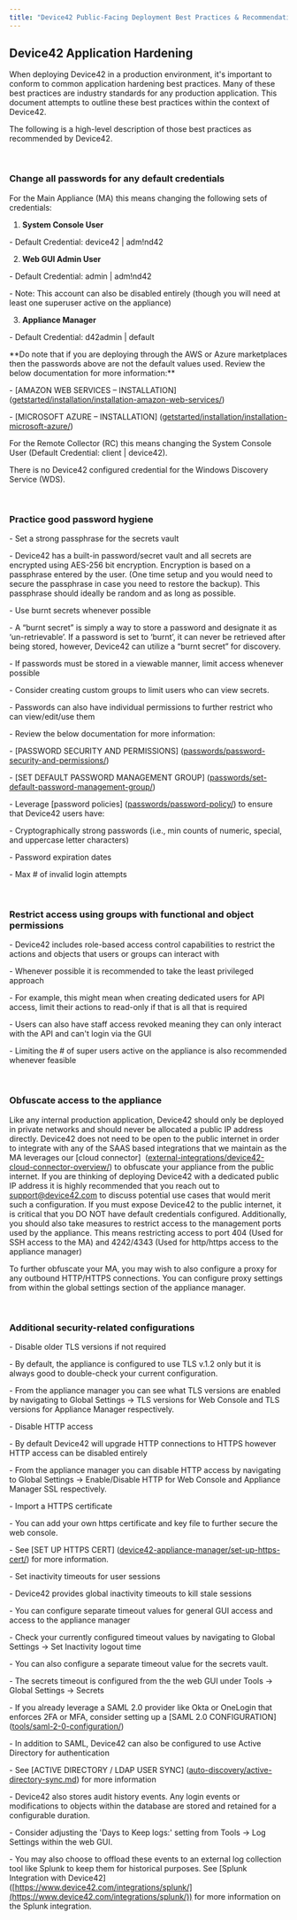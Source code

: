 ```yaml
---
title: "Device42 Public-Facing Deployment Best Practices & Recommendations"
---
```


## Device42 Application Hardening

When deploying Device42 in a production environment, it's important to conform to common application hardening best practices. Many of these best practices are industry standards for any production application. This document attempts to outline these best practices within the context of Device42.

The following is a high-level description of those best practices as recommended by Device42.

 

### Change all passwords for any default credentials

For the Main Appliance (MA) this means changing the following sets of credentials:

1. **System Console User**

\- Default Credential: device42 | adm!nd42

2. **Web GUI Admin User**

\- Default Credential: admin | adm!nd42

\- Note: This account can also be disabled entirely (though you will need at least one superuser active on the appliance)

3. **Appliance Manager**

\- Default Credential: d42admin | default

\*\*Do note that if you are deploying through the AWS or Azure marketplaces then the passwords above are not the default values used. Review the below documentation for more information:\*\*

\- \[AMAZON WEB SERVICES – INSTALLATION\] ([getstarted/installation/installation-amazon-web-services/](getstarted/installation/installation-amazon-web-services.md))

\- \[MICROSOFT AZURE – INSTALLATION\] ([getstarted/installation/installation-microsoft-azure/](getstarted/installation/installation-microsoft-azure.md))

For the Remote Collector (RC) this means changing the System Console User (Default Credential: client | device42).

There is no Device42 configured credential for the Windows Discovery Service (WDS).

 

### Practice good password hygiene

\- Set a strong passphrase for the secrets vault

\- Device42 has a built-in password/secret vault and all secrets are encrypted using AES-256 bit encryption. Encryption is based on a passphrase entered by the user. (One time setup and you would need to secure the passphrase in case you need to restore the backup). This passphrase should ideally be random and as long as possible.

\- Use burnt secrets whenever possible

\- A “burnt secret” is simply a way to store a password and designate it as ‘un-retrievable’. If a password is set to ‘burnt’, it can never be retrieved after being stored, however, Device42 can utilize a “burnt secret” for discovery.

\- If passwords must be stored in a viewable manner, limit access whenever possible

\- Consider creating custom groups to limit users who can view secrets.

\- Passwords can also have individual permissions to further restrict who can view/edit/use them

\- Review the below documentation for more information:

\- \[PASSWORD SECURITY AND PERMISSIONS\] ([passwords/password-security-and-permissions/](administration/passwords/password-security-and-permissions.md))

\- \[SET DEFAULT PASSWORD MANAGEMENT GROUP\] ([passwords/set-default-password-management-group/](administration/passwords/set-default-password-management-group.md))

\- Leverage \[password policies\] ([passwords/password-policy/](administration/passwords/password-policy.md)) to ensure that Device42 users have:

\- Cryptographically strong passwords (i.e., min counts of numeric, special, and uppercase letter characters)

\- Password expiration dates

\- Max # of invalid login attempts

 

### Restrict access using groups with functional and object permissions

\- Device42 includes role-based access control capabilities to restrict the actions and objects that users or groups can interact with

\- Whenever possible it is recommended to take the least privileged approach

\- For example, this might mean when creating dedicated users for API access, limit their actions to read-only if that is all that is required

\- Users can also have staff access revoked meaning they can only interact with the API and can't login via the GUI

\- Limiting the # of super users active on the appliance is also recommended whenever feasible

 

### Obfuscate access to the appliance

Like any internal production application, Device42 should only be deployed in private networks and should never be allocated a public IP address directly. Device42 does not need to be open to the public internet in order to integrate with any of the SAAS based integrations that we maintain as the MA leverages our \[cloud connector\]  ([external-integrations/device42-cloud-connector-overview/](integration/external-integrations/device42-cloud-connector-overview.md)) to obfuscate your appliance from the public internet. If you are thinking of deploying Device42 with a dedicated public IP address it is highly recommended that you reach out to support@device42.com to discuss potential use cases that would merit such a configuration. If you must expose Device42 to the public internet, it is critical that you DO NOT have default credentials configured. Additionally, you should also take measures to restrict access to the management ports used by the appliance. This means restricting access to port 404 (Used for SSH access to the MA) and 4242/4343 (Used for http/https access to the appliance manager)

To further obfuscate your MA, you may wish to also configure a proxy for any outbound HTTP/HTTPS connections. You can configure proxy settings from within the global settings section of the appliance manager.

 

### Additional security-related configurations

\- Disable older TLS versions if not required

\- By default, the appliance is configured to use TLS v.1.2 only but it is always good to double-check your current configuration.

\- From the appliance manager you can see what TLS versions are enabled by navigating to Global Settings -> TLS versions for Web Console and TLS versions for Appliance Manager respectively.

\- Disable HTTP access

\- By default Device42 will upgrade HTTP connections to HTTPS however HTTP access can be disabled entirely

\- From the appliance manager you can disable HTTP access by navigating to Global Settings -> Enable/Disable HTTP for Web Console and Appliance Manager SSL respectively.

\- Import a HTTPS certificate

\- You can add your own https certificate and key file to further secure the web console.

\- See \[SET UP HTTPS CERT\] ([device42-appliance-manager/set-up-https-cert/](administration/appliance-manager/set-up-https-cert.md)) for more information.

\- Set inactivity timeouts for user sessions

\- Device42 provides global inactivity timeouts to kill stale sessions

\- You can configure separate timeout values for general GUI access and access to the appliance manager

\- Check your currently configured timeout values by navigating to Global Settings -> Set Inactivity logout time

\- You can also configure a separate timeout value for the secrets vault.

\- The secrets timeout is configured from the the web GUI under Tools -> Global Settings -> Secrets

\- If you already leverage a SAML 2.0 provider like Okta or OneLogin that enforces 2FA or MFA, consider setting up a \[SAML 2.0 CONFIGURATION\] ([tools/saml-2-0-configuration/](administration/saml-2-0-configuration.md))

\- In addition to SAML, Device42 can also be configured to use Active Directory for authentication

\- See \[ACTIVE DIRECTORY / LDAP USER SYNC\] ([auto-discovery/active-directory-sync.md](auto-discovery/active-directory-sync.md)) for more information

\- Device42 also stores audit history events. Any login events or modifications to objects within the database are stored and retained for a configurable duration.

\- Consider adjusting the 'Days to Keep logs:' setting from Tools -> Log Settings within the web GUI.

\- You may also choose to offload these events to an external log collection tool like Splunk to keep them for historical purposes. See \[Splunk Integration with Device42\] ([https://www.device42.com/integrations/splunk/](https://www.device42.com/integrations/splunk/)) for more information on the Splunk integration.
